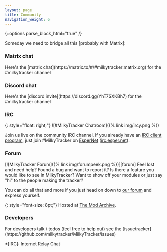 ```yaml
---
layout: page
title: Community
navigation_weight: 6
---
```

{::options parse_block_html="true" /}

Someday we need to bridge all this [probably with Matrix]:

### Matrix chat
<div class="section">
Here's the [matrix chat](https://matrix.to/#/#milkytracker:matrix.org) for the #milkytracker channel
</div>

### Discord chat
<div class="section">
Here's the [discord invite](https://discord.gg/YhT7SXKBh7) for the #milkytracker channel
</div>

### IRC
<div class="section">
{: style="float: right;"}
![#MilkyTracker Chatroom]({% link img/ircy.png %})

Join us live on the community IRC channel. If you already have an [IRC client program][irc-clients], just join #MilkyTracker on [EsperNet] ([irc.esper.net]).
</div>

<!-- 
We don't need this, do we?
### E-mail
<div class="section">
You can also contact the MilkyTracker team by email at <span class="email">ten.rekcartyklim@troppus</span>. If the address looks weird, maybe you should look at it from <cite>reverse</cite> angle.
</div>
-->

### Forum

<div class="section">
[![MilkyTracker Forum]({% link img/forumpeek.png %})][forum]
Feel lost and need help?  
Found a bug and want to report it?  
Is there a feature you would like to see in MilkyTracker?  
Want to show off your modules or just say "hi" to the people making the tracker?

You can do all that and more if you just head on down to <a href="http://modarchive.org/forums/index.php?board=30.0">our forum</a> and express yourself.

{: style="font-size: 8pt;"}
Hosted at [The Mod Archive][mod-archive].
</div>

<script type="text/javascript">
    //<![CDATA[
        setTimeout("document.getElementById('nick').focus();", 0);
    //]]>
</script>


### Developers
<div class="section">
For developers talk / todos (feel free to help out) see the [issuetracker](https://github.com/milkytracker/MilkyTracker/issues)
</div>

*[IRC]: Internet Relay Chat

[forum]: http://modarchive.org/forums/index.php?board=30.0
[mod-archive]: http://modarchive.org
[irc-clients]: http://en.wikipedia.org/wiki/Comparison_of_Internet_Relay_Chat_clients
[EsperNet]: http://esper.net/
[irc.esper.net]: irc://irc.esper.net/MilkyTracker
